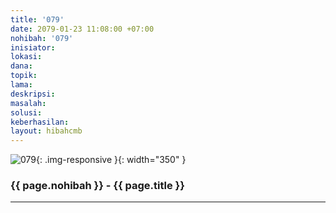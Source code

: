 ```yaml
---
title: '079'
date: 2079-01-23 11:08:00 +07:00
nohibah: '079'
inisiator:
lokasi:
dana:
topik:
lama:
deskripsi:
masalah:
solusi:
keberhasilan:
layout: hibahcmb
---
```


![079](/static/img/hibahcmb/079.png){: .img-responsive }{: width="350" }

### {{ page.nohibah }} - {{ page.title }}

---
